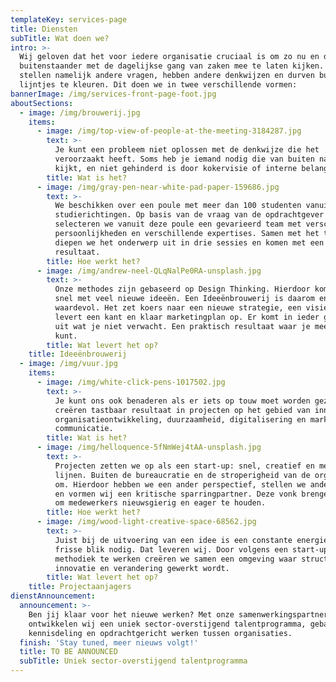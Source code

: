 ```yaml
---
templateKey: services-page
title: Diensten
subTitle: Wat doen we?
intro: >-
  Wij geloven dat het voor iedere organisatie cruciaal is om zo nu en dan een
  buitenstaander met de dagelijkse gang van zaken mee te laten kijken. Die
  stellen namelijk andere vragen, hebben andere denkwijzen en durven buiten de
  lijntjes te kleuren. Dit doen we in twee verschillende vormen:
bannerImage: /img/services-front-page-foot.jpg
aboutSections:
  - image: /img/brouwerij.jpg
    items:
      - image: /img/top-view-of-people-at-the-meeting-3184287.jpg
        text: >-
          Je kunt een probleem niet oplossen met de denkwijze die het
          veroorzaakt heeft. Soms heb je iemand nodig die van buiten naar binnen
          kijkt, en niet gehinderd is door kokervisie of interne belangen.
        title: Wat is het?
      - image: /img/gray-pen-near-white-pad-paper-159686.jpg
        text: >-
          We beschikken over een poule met meer dan 100 studenten vanuit talloze
          studierichtingen. Op basis van de vraag van de opdrachtgever
          selecteren we vanuit deze poule een gevarieerd team met verschillende
          persoonlijkheden en verschillende expertises. Samen met het team
          diepen we het onderwerp uit in drie sessies en komen met een concreet
          resultaat.
        title: Hoe werkt het?
      - image: /img/andrew-neel-QLqNalPe0RA-unsplash.jpg
        text: >-
          Onze methodes zijn gebaseerd op Design Thinking. Hierdoor komen we
          snel met veel nieuwe ideeën. Een Ideeënbrouwerij is daarom enorm
          waardevol. Het zet koers naar een nieuwe strategie, een visie of het
          levert een kant en klaar marketingplan op. Er komt in ieder geval iets
          uit wat je niet verwacht. Een praktisch resultaat waar je mee verder
          kunt.
        title: Wat levert het op?
    title: Ideeënbrouwerij
  - image: /img/vuur.jpg
    items:
      - image: /img/white-click-pens-1017502.jpg
        text: >-
          Je kunt ons ook benaderen als er iets op touw moet worden gezet. Wij
          creëren tastbaar resultaat in projecten op het gebied van innovatie,
          organisatieontwikkeling, duurzaamheid, digitalisering en marketing en
          communicatie. 
        title: Wat is het?
      - image: /img/helloquence-5fNmWej4tAA-unsplash.jpg
        text: >-
          Projecten zetten we op als een start-up: snel, creatief en met korte
          lijnen. Buiten de bureaucratie en de stroperigheid van de organisatie
          om. Hierdoor hebben we een ander perspectief, stellen we andere vragen
          en vormen wij een kritische sparringpartner. Deze vonk brengen we over
          om medewerkers nieuwsgierig en eager te houden. 
        title: Hoe werkt het?
      - image: /img/wood-light-creative-space-68562.jpg
        text: >-
          Juist bij de uitvoering van een idee is een constante energie-boost en
          frisse blik nodig. Dat leveren wij. Door volgens een start-up
          methodiek te werken creëren we samen een omgeving waar structureel aan
          innovatie en verandering gewerkt wordt. 
        title: Wat levert het op?
    title: Projectaanjagers
dienstAnnouncement:
  announcement: >-
    Ben jij klaar voor het nieuwe werken? Met onze samenwerkingspartners
    ontwikkelen wij een uniek sector-overstijgend talentprogramma, gebaseerd op
    kennisdeling en opdrachtgericht werken tussen organisaties.
  finish: 'Stay tuned, meer nieuws volgt!'
  title: TO BE ANNOUNCED
  subTitle: Uniek sector-overstijgend talentprogramma
---
```


